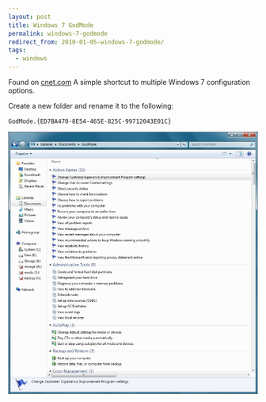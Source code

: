 ```yaml
---
layout: post
title: Windows 7 GodMode
permalink: windows-7-godmode
redirect_from: 2010-01-05-windows-7-godmode/
tags:
  - windows
---
```


Found on
[cnet.com](http://news.cnet.com/8301-13860_3-10423985-56.html?tag=mncol)
A simple shortcut to multiple Windows 7 configuration options.

Create a new folder and rename it to the following:

    GodMode.{ED7BA470-8E54-465E-825C-99712043E01C}

![godmode](/assets/img/godmode.png)
